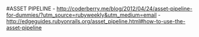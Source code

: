#ASSET PIPELINE
	- http://coderberry.me/blog/2012/04/24/asset-pipeline-for-dummies/?utm_source=rubyweekly&utm_medium=email
	- http://edgeguides.rubyonrails.org/asset_pipeline.html#how-to-use-the-asset-pipeline
